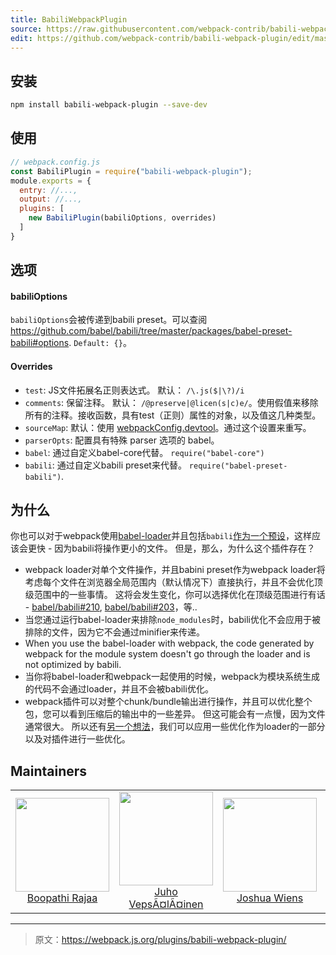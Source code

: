```yaml
---
title: BabiliWebpackPlugin
source: https://raw.githubusercontent.com/webpack-contrib/babili-webpack-plugin/master/README.md
edit: https://github.com/webpack-contrib/babili-webpack-plugin/edit/master/README.md
---
```

## 安装

```bash
npm install babili-webpack-plugin --save-dev
```

## 使用

```js
// webpack.config.js
const BabiliPlugin = require("babili-webpack-plugin");
module.exports = {
  entry: //...,
  output: //...,
  plugins: [
    new BabiliPlugin(babiliOptions, overrides)
  ]
}
```

## 选项

#### babiliOptions

`babiliOptions`会被传递到babili preset。可以查阅 https://github.com/babel/babili/tree/master/packages/babel-preset-babili#options. `Default: {}`。

#### Overrides

+ `test`: JS文件拓展名正则表达式。 默认： `/\.js($|\?)/i`
+ `comments`: 保留注释。 默认： `/@preserve|@licen(s|c)e/`。使用假值来移除所有的注释。接收函数，具有test（正则）属性的对象，以及值这几种类型。
+ `sourceMap`: 默认：使用 [webpackConfig.devtool](https://webpack.js.org/configuration/devtool/)。通过这个设置来重写。
+ `parserOpts`: 配置具有特殊 parser 选项的 babel。
+ `babel`: 通过自定义babel-core代替。 `require("babel-core")`
+ `babili`: 通过自定义babili preset来代替。 `require("babel-preset-babili")`.

## 为什么

你也可以对于webpack使用[babel-loader](https://github.com/babel/babel-loader)并且包括`babili`[作为一个预设](https://github.com/babel/babili#babel-preset)，这样应该会更快 - 因为babili将操作更小的文件。 但是，那么，为什么这个插件存在？

+ webpack loader对单个文件操作，并且babini preset作为webpack loader将考虑每个文件在浏览器全局范围内（默认情况下）直接执行，并且不会优化顶级范围中的一些事情。 这将会发生变化，你可以选择优化在顶级范围进行有话 - [babel/babili#210](https://github.com/babel/babili/issues/210), [babel/babili#203](https://github.com/babel/babili/issues/203)，等..
+ 当您通过运行babel-loader来排除`node_modules`时，babili优化不会应用于被排除的文件，因为它不会通过minifier来传递。
+ When you use the babel-loader with webpack, the code generated by webpack for the module system doesn't go through the loader and is not optimized by babili.
+ 当你将babel-loader和webpack一起使用的时候，webpack为模块系统生成的代码不会通过loader，并且不会被babili优化。
+ webpack插件可以对整个chunk/bundle输出进行操作，并且可以优化整个包，您可以看到压缩后的输出中的一些差异。 但这可能会有一点慢，因为文件通常很大。 所以还有[另一个想法](https://github.com/boopathi/babili-webpack-plugin/issues/8)，我们可以应用一些优化作为loader的一部分以及对插件进行一些优化。

## Maintainers

<table>
  <tbody>
    <tr>
      <td align="center">
        <img width="150" height="150"
        src="https://avatars2.githubusercontent.com/u/294474?v=3&s=150">
        </br>
        <a href="https://github.com/boopathi">Boopathi Rajaa</a>
      </td>
      <td align="center">
        <img width="150" height="150"
        src="https://avatars3.githubusercontent.com/u/166921?v=3&s=150">
        </br>
        <a href="https://github.com/bebraw">Juho VepsÃ¤lÃ¤inen</a>
      </td>
      <td align="center">
        <img width="150" height="150"
        src="https://avatars2.githubusercontent.com/u/8420490?v=3&s=150">
        </br>
        <a href="https://github.com/d3viant0ne">Joshua Wiens</a>
      </td>
      <td align="center">
        <img width="150" height="150"
        src="https://avatars3.githubusercontent.com/u/533616?v=3&s=150">
        </br>
        <a href="https://github.com/SpaceK33z">Kees Kluskens</a>
      </td>
      <td align="center">
        <img width="150" height="150"
        src="https://avatars3.githubusercontent.com/u/3408176?v=3&s=150">
        </br>
        <a href="https://github.com/TheLarkInn">Sean Larkin</a>
      </td>
    </tr>
  <tbody>
</table>

[npm]: https://img.shields.io/npm/v/babili-webpack-plugin.svg
[npm-url]: https://npmjs.com/package/babili-webpack-plugin

[deps]: https://david-dm.org/webpack-contrib/babili-webpack-plugin.svg
[deps-url]: https://david-dm.org/webpack-contrib/babili-webpack-plugin

[chat]: https://img.shields.io/badge/gitter-webpack%2Fwebpack-brightgreen.svg
[chat-url]: https://gitter.im/webpack/webpack

[test]: https://travis-ci.org/webpack-contrib/babili-webpack-plugin.svg?branch=master
[test-url]: https://travis-ci.org/webpack-contrib/babili-webpack-plugin

[cover]: https://codecov.io/gh/webpack-contrib/babili-webpack-plugin/branch/master/graph/badge.svg
[cover-url]: https://codecov.io/gh/webpack-contrib/babili-webpack-plugin

[quality]: https://www.bithound.io/github/webpack-contrib/babili-webpack-plugin/badges/score.svg
[quality-url]: https://www.bithound.io/github/webpack-contrib/babili-webpack-plugin

***

> 原文：https://webpack.js.org/plugins/babili-webpack-plugin/
